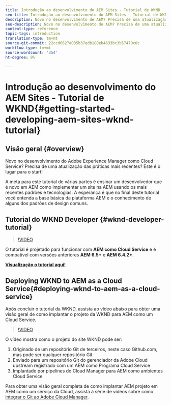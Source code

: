 ```yaml
---
title: Introdução ao desenvolvimento do AEM Sites - Tutorial de WKND
seo-title: Introdução ao desenvolvimento do AEM Sites - Tutorial de WKND
description: Novo no desenvolvimento de AEM? Precisa de uma atualização das práticas recomendadas? Este é o lugar para o start! A meta para este tutorial de várias partes é ensinar um desenvolvedor que é novo em AEM como implementar um site na AEM usando os mais recentes padrões e tecnologias.
seo-description: Novo no desenvolvimento de AEM? Precisa de uma atualização das práticas recomendadas? Este é o lugar para o start! A meta para este tutorial de várias partes é ensinar um desenvolvedor que é novo em AEM como implementar um site na AEM usando os mais recentes padrões e tecnologias.
content-type: reference
topic-tags: introduction
translation-type: tm+mt
source-git-commit: 22ccd6627a035b37edb180eb4633bc3b57470c0c
workflow-type: tm+mt
source-wordcount: '354'
ht-degree: 9%

---
```



# Introdução ao desenvolvimento do AEM Sites - Tutorial de WKND{#getting-started-developing-aem-sites-wknd-tutorial}

## Visão geral {#overview}

Novo no desenvolvimento do Adobe Experience Manager como Cloud Service? Precisa de uma atualização das práticas mais recentes? Este é o lugar para o start!

A meta para este tutorial de várias partes é ensinar um desenvolvedor que é novo em AEM como implementar um site na AEM usando os mais recentes padrões e tecnologias. A esperança é que no final deste tutorial você entenda a base básica da plataforma AEM e o conhecimento de alguns dos padrões de design comuns.

## Tutorial do WKND Developer {#wknd-developer-tutorial}

>[!VIDEO](https://video.tv.adobe.com/v/30476?quality=12&learn=on)

O tutorial é projetado para funcionar com **AEM como Cloud Service** e é compatível com versões anteriores **AEM 6.5+** e **AEM 6.4.2+**.

**[Visualização o tutorial aqui!](https://docs.adobe.com/content/help/en/experience-manager-learn/getting-started-wknd-tutorial-develop/overview.html)**

## Deploying WKND to AEM as a Cloud Service{#deploying-wknd-to-aem-as-a-cloud-service}

Após concluir o tutorial da WKND, assista ao vídeo abaixo para obter uma visão geral de como implantar o projeto da WKND para AEM como um Cloud Service.

>[!VIDEO](https://video.tv.adobe.com/v/30191?quality=12&learn=on)

O vídeo mostra como o projeto do site WKND pode ser:

1. Originado de um repositório Git de terceiros, neste caso Github.com, mas pode ser qualquer repositório Git
2. Enviado para um repositório Git do gerenciador da Adobe Cloud upstream registrado com um AEM como Programa Cloud Service
3. Implantado por pipelines do Cloud Manager para AEM como ambientes Cloud Service

Para obter uma visão geral completa de como implantar AEM projeto em AEM como um serviço da Cloud, assista à série de vídeos sobre como [integrar o Git ao Adobe Cloud Manager](https://docs.adobe.com/content/help/en/experience-manager-cloud-manager/using/managing-code/setup-cloud-manager-git-integration.html).
